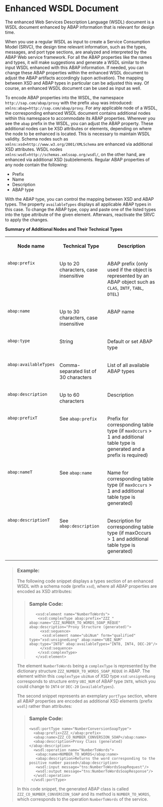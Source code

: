 <!-- loio3a893d98029b429da160ac133a9f7232 -->

# Enhanced WSDL Document

The enhanced Web Services Description Language \(WSDL\) document is a WSDL document enhanced by ABAP information that is relevant for design time.

When you use a regular WSDL as input to create a Service Consumption Model \(SRVC\), the design time relevant information, such as the types, messages, and port type sections, are analyzed and interpreted by the ABAP Web service framework. For all the ABAP properties like the names and types, it will make suggestions and generate a WSDL similar to the input WSDL enhanced with this ABAP information. If needed, you can change these ABAP properties within the enhanced WSDL document to adjust the ABAP artifacts accordingly \(upon activation\). The mapping between XSD and ABAP types in particular can be adjusted this way. Of course, an enhanced WSDL document can be used as input as well.

To encode ABAP properties into the WSDL, the namespace `http://sap.com/abap/proxy` with the prefix `abap` was introduced: `xmlns:abap=http://sap.com/abap/proxy`. For any applicable node of a WSDL, the corresponding enhanced WSDL document contains additional nodes within this namespace to accommodate its ABAP properties. Wherever you see the `abap` prefix in the WSDL, you can adjust the ABAP property. These additional nodes can be XSD attributes or elements, depending on where the node to be enhanced is located. This is necessary to maintain WSDL validity. Schema nodes such as `xmlns:xsd=http://www.w3.org/2001/XMLSchema` are enhanced via additional XSD attributes. WSDL nodes `xmlns:wsdl=http://schemas.xmlsoap.org/wsdl/`, on the other hand, are enhanced via additional XSD \(sub\)elements. Regular ABAP properties of any node contain the following:

-   Prefix
-   Name
-   Description
-   ABAP type

With the ABAP type, you can control the mapping between XSD and ABAP types. The property `availableTypes` displays all applicable ABAP types in this case. To change the ABAP type, copy and paste one of the listed types into the type attribute of the given element. Afterwars, reactivate the SRVC to apply the changes.

**Summary of Additional Nodes and Their Technical Types**


<table>
<tr>
<th valign="top">

Node name

</th>
<th valign="top">

Technical Type

</th>
<th valign="top">

Description

</th>
</tr>
<tr>
<td valign="top">

`abap:prefix`

</td>
<td valign="top">

Up to 20 characters, case insensitive

</td>
<td valign="top">

ABAP prefix \(only used if the object is represented by an ABAP object such as `CLAS`, `INTF`, `TABL`, `DTEL`\)

</td>
</tr>
<tr>
<td valign="top">

`abap:name`

</td>
<td valign="top">

Up to 30 characters, case insensitive

</td>
<td valign="top">

ABAP name

</td>
</tr>
<tr>
<td valign="top">

`abap:type`

</td>
<td valign="top">

String

</td>
<td valign="top">

Default or set ABAP type

</td>
</tr>
<tr>
<td valign="top">

`abap:availableTypes`

</td>
<td valign="top">

Comma-separated list of 30 characters

</td>
<td valign="top">

List of all available ABAP types

</td>
</tr>
<tr>
<td valign="top">

`abap:description`

</td>
<td valign="top">

Up to 60 characters

</td>
<td valign="top">

Description

</td>
</tr>
<tr>
<td valign="top">

`abap:prefixT`

</td>
<td valign="top">

See `abap:prefix`

</td>
<td valign="top">

Prefix for corresponding table type \(if `maxOccurs` \> 1 and additional table type is generated and a prefix is required\)

</td>
</tr>
<tr>
<td valign="top">

`abap:nameT`

</td>
<td valign="top">

See `abap:name`

</td>
<td valign="top">

Name for corresponding table type \(if `maxOccurs` \> 1 and additional table type is generated\)

</td>
</tr>
<tr>
<td valign="top">

`abap:descriptionT`

</td>
<td valign="top">

See `abap:description`

</td>
<td valign="top">

Description for corresponding table type \(if maxOccurs \> 1 and additional table type is generated\)

</td>
</tr>
</table>

> ### Example:  
> The following code snippet displays a types section of an enhanced WSDL with a schema node \(prefix `xsd`\), where all ABAP properties are encoded as XSD attributes:
> 
> > ### Sample Code:  
> > ```
> >    <xsd:element name="NumberToWords">
> >     <xsd:complexType abap:prefix="ZZZ_" abap:name="ZZZ_NUMBER_TO_WORDS_SOAP_REQUE" abap:description="Proxy Structure (generated)">
> >      <xsd:sequence>
> >       <xsd:element name="ubiNum" form="qualified" type="xsd:unsignedLong" abap:name="UBI_NUM" abap:type="INT8" abap:availableTypes="INT8, INT4, DEC-20"/>
> >      </xsd:sequence>
> >     </xsd:complexType>
> >    </xsd:element>
> > 
> > ```
> 
> The element `NumberToWords` being a `complexType` is represented by the dictionary structure `ZZZ_NUMBER_TO_WORDS_SOAP_REQUE` in ABAP. The element within this `complexType` `ubiNum` of XSD type `xsd:unsignedLong` corresponds to structure entry `UBI_NUM` of ABAP type `INT8`, which you could change to `INT4` or `DEC-20` \(`availableTypes`\).
> 
> The second snippet represents an exemplary `portType` section, where all ABAP properties are encoded as additional XSD elements \(prefix `wsdl`\) rather than attributes:
> 
> > ### Sample Code:  
> > ```
> > <wsdl:portType name="NumberConversionSoapType">
> >   <abap:prefix>ZZZ_</abap:prefix>
> >   <abap:name>ZZZ_CO_NUMBER_CONVERSION_SOAP</abap:name>
> >   <abap:description>Proxy Class (generated)</abap:description>
> >   <wsdl:operation name="NumberToWords">
> >    <abap:name>NUMBER_TO_WORDS</abap:name>
> >    <abap:description>Returns the word corresponding to the positive number passed</abap:description>
> >    <wsdl:input message="tns:NumberToWordsSoapRequest"/>
> >    <wsdl:output message="tns:NumberToWordsSoapResponse"/>
> >   </wsdl:operation>
> >  </wsdl:portType>
> > 
> > ```
> 
> In this code snippet, the generated ABAP class is called `ZZZ_CO_NUMBER_CONVERSION_SOAP` and its method is `NUMBER_TO_WORDS`, which corresponds to the operation `NumberToWords` of the service.

